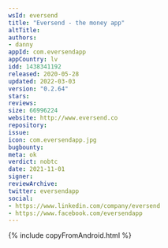 ```yaml
---
wsId: eversend
title: "Eversend - the money app"
altTitle: 
authors:
- danny
appId: com.eversendapp
appCountry: lv
idd: 1438341192
released: 2020-05-28
updated: 2022-03-03
version: "0.2.64"
stars: 
reviews: 
size: 66996224
website: http://www.eversend.co
repository: 
issue: 
icon: com.eversendapp.jpg
bugbounty: 
meta: ok
verdict: nobtc
date: 2021-11-01
signer: 
reviewArchive:
twitter: eversendapp
social:
- https://www.linkedin.com/company/eversend
- https://www.facebook.com/eversendapp
---
```


{% include copyFromAndroid.html %}

